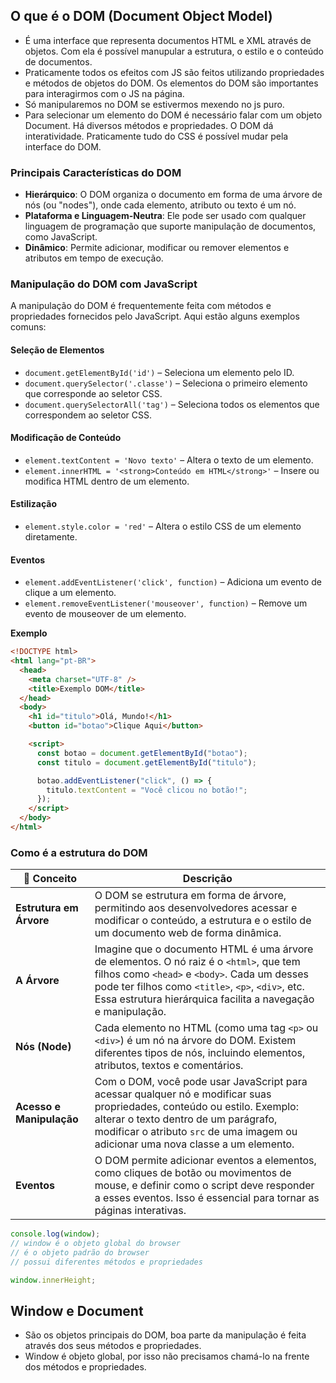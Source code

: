 ## O que é o DOM (Document Object Model)

- É uma interface que representa documentos HTML e XML através de objetos. Com ela é possível manupular a estrutura, o estilo e o conteúdo de documentos.
- Praticamente todos os efeitos com JS são feitos utilizando propriedades e métodos de objetos do DOM. Os elementos do DOM são importantes para interagirmos com o JS na página.
- Só manipularemos no DOM se estivermos mexendo no js puro.
- Para selecionar um elemento do DOM é necessário falar com um objeto Document. Há diversos métodos e propriedades. O DOM dá interatividade. Praticamente tudo do CSS é possível mudar pela interface do DOM.

### Principais Características do DOM

- **Hierárquico**: O DOM organiza o documento em forma de uma árvore de nós (ou "nodes"), onde cada elemento, atributo ou texto é um nó.
- **Plataforma e Linguagem-Neutra**: Ele pode ser usado com qualquer linguagem de programação que suporte manipulação de documentos, como JavaScript.
- **Dinâmico**: Permite adicionar, modificar ou remover elementos e atributos em tempo de execução.

### Manipulação do DOM com JavaScript

A manipulação do DOM é frequentemente feita com métodos e propriedades fornecidos pelo JavaScript. Aqui estão alguns exemplos comuns:

#### Seleção de Elementos

- `document.getElementById('id')` – Seleciona um elemento pelo ID.
- `document.querySelector('.classe')` – Seleciona o primeiro elemento que corresponde ao seletor CSS.
- `document.querySelectorAll('tag')` – Seleciona todos os elementos que correspondem ao seletor CSS.

#### Modificação de Conteúdo

- `element.textContent = 'Novo texto'` – Altera o texto de um elemento.
- `element.innerHTML = '<strong>Conteúdo em HTML</strong>'` – Insere ou modifica HTML dentro de um elemento.

#### Estilização

- `element.style.color = 'red'` – Altera o estilo CSS de um elemento diretamente.

#### Eventos

- `element.addEventListener('click', function)` – Adiciona um evento de clique a um elemento.
- `element.removeEventListener('mouseover', function)` – Remove um evento de mouseover de um elemento.

**Exemplo**

```html
<!DOCTYPE html>
<html lang="pt-BR">
  <head>
    <meta charset="UTF-8" />
    <title>Exemplo DOM</title>
  </head>
  <body>
    <h1 id="titulo">Olá, Mundo!</h1>
    <button id="botao">Clique Aqui</button>

    <script>
      const botao = document.getElementById("botao");
      const titulo = document.getElementById("titulo");

      botao.addEventListener("click", () => {
        titulo.textContent = "Você clicou no botão!";
      });
    </script>
  </body>
</html>
```

### Como é a estrutura do DOM

| 🌳 Conceito              | Descrição                                                                                                                                                                                                                                                   |
| ------------------------ | ----------------------------------------------------------------------------------------------------------------------------------------------------------------------------------------------------------------------------------------------------------- |
| **Estrutura em Árvore**  | O DOM se estrutura em forma de árvore, permitindo aos desenvolvedores acessar e modificar o conteúdo, a estrutura e o estilo de um documento web de forma dinâmica.                                                                                         |
| **A Árvore**             | Imagine que o documento HTML é uma árvore de elementos. O nó raiz é o `<html>`, que tem filhos como `<head>` e `<body>`. Cada um desses pode ter filhos como `<title>`, `<p>`, `<div>`, etc. Essa estrutura hierárquica facilita a navegação e manipulação. |
| **Nós (Node)**           | Cada elemento no HTML (como uma tag `<p>` ou `<div>`) é um nó na árvore do DOM. Existem diferentes tipos de nós, incluindo elementos, atributos, textos e comentários.                                                                                      |
| **Acesso e Manipulação** | Com o DOM, você pode usar JavaScript para acessar qualquer nó e modificar suas propriedades, conteúdo ou estilo. Exemplo: alterar o texto dentro de um parágrafo, modificar o atributo `src` de uma imagem ou adicionar uma nova classe a um elemento.      |
| **Eventos**              | O DOM permite adicionar eventos a elementos, como cliques de botão ou movimentos de mouse, e definir como o script deve responder a esses eventos. Isso é essencial para tornar as páginas interativas.                                                     |

```javascript
console.log(window);
// window é o objeto global do browser
// é o objeto padrão do browser
// possui diferentes métodos e propriedades

window.innerHeight;
```

## Window e Document

- São os objetos principais do DOM, boa parte da manipulação é feita através dos seus métodos e propriedades.
- Window é objeto global, por isso não precisamos chamá-lo na frente dos métodos e propriedades.
